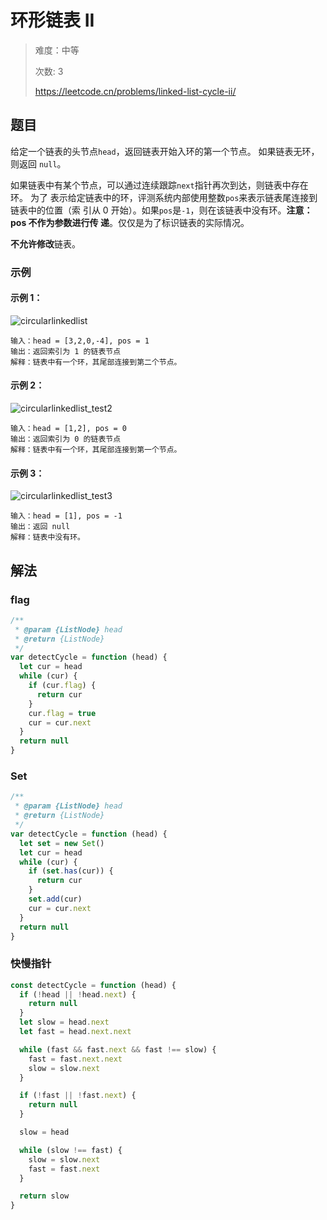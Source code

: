 # 环形链表 II

> 难度：中等
>
> 次数: 3
>
> https://leetcode.cn/problems/linked-list-cycle-ii/

## 题目

给定一个链表的头节点`head`，返回链表开始入环的第一个节点。 如果链表无环，则返回
`null`。

如果链表中有某个节点，可以通过连续跟踪`next`指针再次到达，则链表中存在环。 为了
表示给定链表中的环，评测系统内部使用整数`pos`来表示链表尾连接到链表中的位置（索
引从 0 开始）。如果`pos`是`-1`，则在该链表中没有环。**注意：pos 不作为参数进行传
递**。仅仅是为了标识链表的实际情况。

**不允许修改**链表。

### 示例

#### 示例 1：

![circularlinkedlist](https://assets.leetcode.com/uploads/2018/12/07/circularlinkedlist.png)

```
输入：head = [3,2,0,-4], pos = 1
输出：返回索引为 1 的链表节点
解释：链表中有一个环，其尾部连接到第二个节点。
```

#### 示例 2：

![circularlinkedlist_test2](https://assets.leetcode-cn.com/aliyun-lc-upload/uploads/2018/12/07/circularlinkedlist_test2.png)

```
输入：head = [1,2], pos = 0
输出：返回索引为 0 的链表节点
解释：链表中有一个环，其尾部连接到第一个节点。
```

#### 示例 3：

![circularlinkedlist_test3](https://assets.leetcode-cn.com/aliyun-lc-upload/uploads/2018/12/07/circularlinkedlist_test3.png)

```
输入：head = [1], pos = -1
输出：返回 null
解释：链表中没有环。
```

## 解法

### flag

```javascript
/**
 * @param {ListNode} head
 * @return {ListNode}
 */
var detectCycle = function (head) {
  let cur = head
  while (cur) {
    if (cur.flag) {
      return cur
    }
    cur.flag = true
    cur = cur.next
  }
  return null
}
```

### Set

```javascript
/**
 * @param {ListNode} head
 * @return {ListNode}
 */
var detectCycle = function (head) {
  let set = new Set()
  let cur = head
  while (cur) {
    if (set.has(cur)) {
      return cur
    }
    set.add(cur)
    cur = cur.next
  }
  return null
}
```

### 快慢指针

```javascript
const detectCycle = function (head) {
  if (!head || !head.next) {
    return null
  }
  let slow = head.next
  let fast = head.next.next

  while (fast && fast.next && fast !== slow) {
    fast = fast.next.next
    slow = slow.next
  }

  if (!fast || !fast.next) {
    return null
  }

  slow = head

  while (slow !== fast) {
    slow = slow.next
    fast = fast.next
  }

  return slow
}
```

